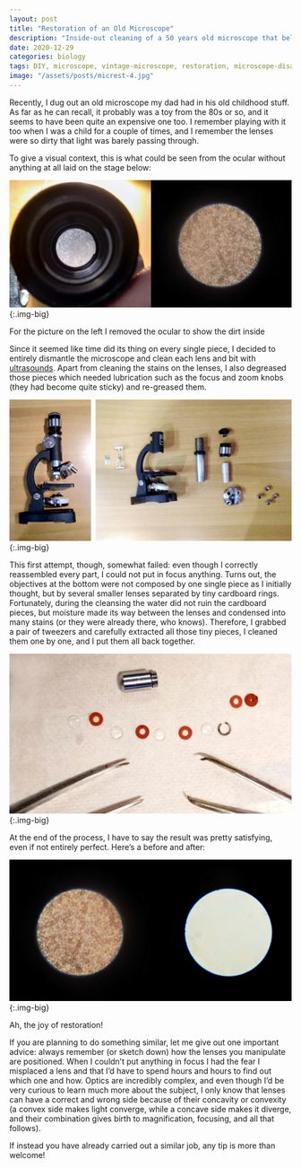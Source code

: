```yaml
---
layout: post
title: "Restoration of an Old Microscope"
description: "Inside-out cleaning of a 50 years old microscope that belonged to my father"
date: 2020-12-29
categories: biology
tags: DIY, microscope, vintage-microscope, restoration, microscope-disassembly
image: "/assets/posts/micrest-4.jpg"
---
```


Recently, I dug out an old microscope my dad had in his old childhood stuff. As far as he can recall, it probably was a toy from the 80s or so, and it seems to have been quite an expensive one too. I remember playing with it too when I was a child for a couple of times, and I remember the lenses were so dirty that light was barely passing through.

To give a visual context, this is what could be seen from the ocular without anything at all laid on the stage below:

![View of the dirty lenses inside the microscope](/assets/posts/micrest-1.webp){:.img-big}

For the picture on the left I removed the ocular to show the dirt inside

Since it seemed like time did its thing on every single piece, I decided to entirely dismantle the microscope and clean each lens and bit with [ultrasounds](https://en.wikipedia.org/wiki/Ultrasonic_cleaning). Apart from cleaning the stains on the lenses, I also degreased those pieces which needed lubrication such as the focus and zoom knobs (they had become quite sticky) and re-greased them.

![Disassembly of the microscope](/assets/posts/micrest-2.jpg){:.img-big}

This first attempt, though, somewhat failed: even though I correctly reassembled every part, I could not put in focus anything. Turns out, the objectives at the bottom were not composed by one single piece as I initially thought, but by several smaller lenses separated by tiny cardboard rings. Fortunately, during the cleansing the water did not ruin the cardboard pieces, but moisture made its way between the lenses and condensed into many stains (or they were already there, who knows). Therefore, I grabbed a pair of tweezers and carefully extracted all those tiny pieces, I cleaned them one by one, and I put them all back together.

![All the small bits that compose the objectives](/assets/posts/micrest-3.webp){:.img-big}

At the end of the process, I have to say the result was pretty satisfying, even if not entirely perfect. Here’s a before and after:

![Before-and-after comparison of the view from the ocular](/assets/posts/micrest-4.jpg){:.img-big}

Ah, the joy of restoration!

If you are planning to do something similar, let me give out one important advice: always remember (or sketch down) how the lenses you manipulate are positioned. When I couldn’t put anything in focus I had the fear I misplaced a lens and that I’d have to spend hours and hours to find out which one and how. Optics are incredibly complex, and even though I’d be very curious to learn much more about the subject, I only know that lenses can have a correct and wrong side because of their concavity or convexity (a convex side makes light converge, while a concave side makes it diverge, and their combination gives birth to magnification, focusing, and all that follows).

If instead you have already carried out a similar job, any tip is more than welcome!
